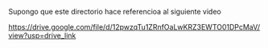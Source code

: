 Supongo que este directorio hace referencioa al siguiente video

https://drive.google.com/file/d/12pwzqTu1ZRnfOaLwKRZ3EWTO01DPcMaV/view?usp=drive_link
